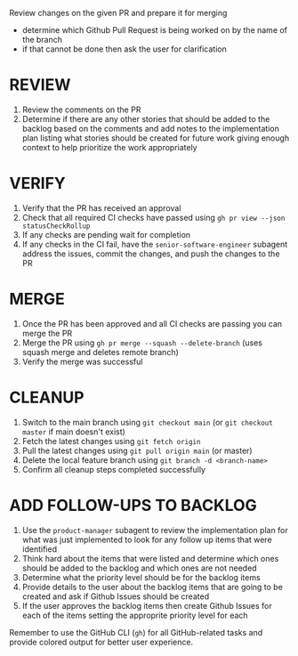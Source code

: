 Review changes on the given PR and prepare it for merging
  - determine which Github Pull Request is being worked on by the name of the branch
  - if that cannot be done then ask the user for clarification

# REVIEW
1. Review the comments on the PR
2. Determine if there are any other stories that should be added to the backlog based on the comments and add notes to the implementation plan listing what stories should be created for future work giving enough context to help prioritize the work appropriately

# VERIFY
1. Verify that the PR has received an approval
2. Check that all required CI checks have passed using `gh pr view --json statusCheckRollup`
3. If any checks are pending wait for completion
4. If any checks in the CI fail, have the `senior-software-engineer` subagent address the issues, commit the changes, and push the changes to the PR

# MERGE
1. Once the PR has been approved and all CI checks are passing you can merge the PR
2. Merge the PR using `gh pr merge --squash --delete-branch` (uses squash merge and deletes remote branch)
3. Verify the merge was successful

# CLEANUP
1. Switch to the main branch using `git checkout main` (or `git checkout master` if main doesn't exist)
2. Fetch the latest changes using `git fetch origin`  
3. Pull the latest changes using `git pull origin main` (or master)
4. Delete the local feature branch using `git branch -d <branch-name>`
5. Confirm all cleanup steps completed successfully

# ADD FOLLOW-UPS TO BACKLOG
1. Use the `product-manager` subagent to review the implementation plan for what was just implemented to look for any follow up items that were identified
2. Think hard about the items that were listed and determine which ones should be added to the backlog and which ones are not needed
3. Determine what the priority level should be for the backlog items
4. Provide details to the user about the backlog items that are going to be created and ask if Github Issues should be created
5. If the user approves the backlog items then create Github Issues for each of the items setting the approprite priority level for each

Remember to use the GitHub CLI (`gh`) for all GitHub-related tasks and provide colored output for better user experience.